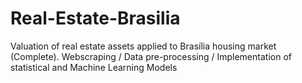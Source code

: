 # Real-Estate-Brasilia
Valuation of real estate assets applied to Brasília housing market (Complete). Webscraping / Data pre-processing / Implementation of statistical and Machine Learning Models 
